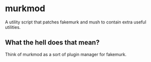 # murkmod
A utility script that patches fakemurk and mush to contain extra useful utilities.

## What the hell does that mean?
Think of murkmod as a sort of plugin manager for fakemurk.

